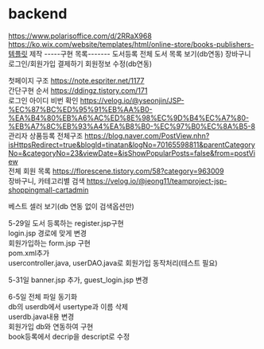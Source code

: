 # backend
https://www.polarisoffice.com/d/2RRaX968
https://ko.wix.com/website/templates/html/online-store/books-publishers-템플릿 제작
      -----구현 목록-------
도서등록
전체 도서 목록 보기(db연동)
장바구니
로그인/회원가입
결제하기
회원정보 수정(db연동)

첫페이지 구조 https://note.espriter.net/1177
<br>
간단구현 순서 https://ddingz.tistory.com/171
<br>
로그인 아이디 비번 확인 https://velog.io/@yseonjin/JSP-%EC%87%BC%ED%95%91%EB%AA%B0-%EA%B4%80%EB%A6%AC%ED%8E%98%EC%9D%B4%EC%A7%80-%EB%A7%8C%EB%93%A4%EA%B8%B0-%EC%97%B0%EC%8A%B5-8
<br>
관리자 상품등록 전체구조 https://blog.naver.com/PostView.nhn?isHttpsRedirect=true&blogId=tinatan&logNo=70165598811&parentCategoryNo=&categoryNo=23&viewDate=&isShowPopularPosts=false&from=postView
<br>
전체 회원 목록 https://florescene.tistory.com/58?category=963009
<br>
장바구니, 카테고리별 검색 https://velog.io/@jeong11/teamproject-jsp-shoppingmall-cartadmin
<br>

베스트 셀러 보기(db 연동 없이 검색옵션만)

5-29일
도서 등록하는 register.jsp구현<br>
login.jsp 경로에 맞게 변경<br>
회원가입하는 form.jsp 구현<br>
pom.xml추가<br>
usercontroller.java, userDAO.java로 회원가입 동작처리(테스트 필요)

5-31일
banner.jsp 추가, guest_login.jsp 변경

6-5일
전체 파일 동기화<br>
db의 userdb에서 usertype과 이름 삭제<br>
userdb.java내용 변경<br>
회원가입 db와 연동하여 구현<br>
book등록에서 decrip을 descript로 수정<br>
